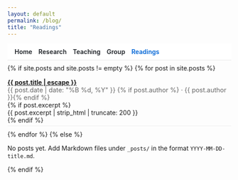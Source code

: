 ```yaml
---
layout: default
permalink: /blog/
title: "Readings"
---
```

<link rel="stylesheet" href="{{ '/assets/css/site-overrides.css?v=1' | relative_url }}">

<style>
/* Hide Cayman header on this page */
footer.site-footer { display: none !important; }
.page-header{display:none!important}
.page-header .project-name,.page-header .project-tagline,.page-header .btn{display:none!important}

/* Layout + typography */
.main-content{max-width:860px;margin:0 auto;padding:0 1rem!important;line-height:1.65}
.main-content,*{overflow-wrap:anywhere}

/* Sticky nav (same as your other pages — edit labels/URLs as you like) */
.topnav{position:sticky;top:0;z-index:20;display:flex;gap:14px;align-items:center;padding:.6rem 1rem;background:#fff;border-bottom:1px solid #e5e5e5}
.topnav a{text-decoration:none;font-weight:600;color:#1f2328}
.topnav a:hover{text-decoration:underline}
.topnav .active{color:#0366d6}

/* Posts list */
.posts{margin-top:.6rem}
.post-item{margin:.6rem 0;padding:.3rem 0;border-bottom:1px solid #eee}
.post-item:last-child{border-bottom:0}
.post-title{font-weight:700}
.post-meta{font-size:.9rem;color:#666}
</style>

<nav class="topnav">
  <a href="/">Home</a>
  <a href="/research/">Research</a>
  <a href="/teaching/">Teaching</a>
  <a href="/group/">Group</a>
  <a class="active" href="/blog/">Readings</a>
</nav>

<div class="posts">
  {% if site.posts and site.posts != empty %}
    {% for post in site.posts %}
      <div class="post-item">
        <div class="post-title">
          <a href="{{ post.url | relative_url }}">{{ post.title | escape }}</a>
        </div>
        <div class="post-meta">
          {{ post.date | date: "%B %d, %Y" }}
          {% if post.author %} · {{ post.author }}{% endif %}
        </div>
        {% if post.excerpt %}
          <div class="post-excerpt">{{ post.excerpt | strip_html | truncate: 200 }}</div>
        {% endif %}
      </div>
    {% endfor %}
  {% else %}
    <p>No posts yet. Add Markdown files under <code>_posts/</code> in the format <code>YYYY-MM-DD-title.md</code>.</p>
  {% endif %}
</div>
